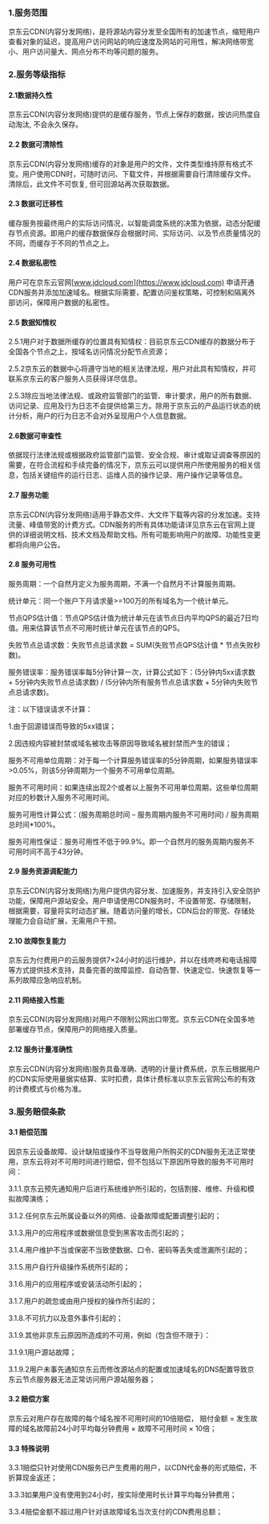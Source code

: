 ### 1.服务范围

京东云CDN(内容分发网络)，是将源站内容分发至全国所有的加速节点，缩短用户查看对象的延迟，提高用户访问网站的响应速度及网站的可用性，解决网络带宽小、用户访问量大、网点分布不均等问题的服务。

### 2.服务等级指标

#### 2.1数据持久性

京东云CDN(内容分发网络)提供的是缓存服务，节点上保存的数据，按访问热度自动淘汰, 不会永久保存。

#### 2.2 数据可清除性

京东云CDN(内容分发网络)缓存的对象是用户的文件，文件类型维持原有格式不变。用户使用CDN时，可随时访问、下载文件，并根据需要自行清除缓存文件。清除后，此文件不可恢复, 但可回源站再次获取数据。

#### 2.3 数据可迁移性

缓存服务按最终用户的实际访问情况，以智能调度系统的决策为依据，动态分配缓存节点资源。即用户的缓存数据保存会根据时间、实际访问、以及节点质量情况的不同，而缓存于不同的节点之上。

#### 2.4 数据私密性

用户可在京东云官网[www.jdcloud.com](https://www.jdcloud.com) 申请开通CDN服务并添加加速域名。根据实际需要，配置访问鉴权策略，可控制和隔离外部访问，保障用户数据的私密性。

#### 2.5 数据知情权

2.5.1用户对于数据所缓存的位置具有知情权：目前京东云CDN缓存的数据分布于全国各个节点之上，按域名访问情况分配节点资源；

2.5.2京东云的数据中心将遵守当地的相关法律法规，用户对此具有知情权，并可联系京东云的客户服务人员获得详尽信息。

2.5.3除应当地法律法规、或政府监管部门的监管、审计要求，用户的所有数据、访问记录、应用及行为日志不会提供给第三方。除用于京东云的产品运行状态的统计分析，用户的行为日志不会对外呈现用户个人信息数据。

#### 2.6数据可审查性

依据现行法律法规或根据政府监管部门监管、安全合规、审计或取证调查等原因的需要，在符合流程和手续完备的情况下，京东云可以提供用户所使用服务的相关信息，包括关键组件的运行日志、运维人员的操作记录、用户操作记录等信息。

#### 2.7 服务功能

京东云CDN(内容分发网络)适用于静态文件、大文件下载等内容的分发加速。支持流量、峰值带宽的计费方式。CDN服务的所有具体功能请详见京东云在官网上提供的详细说明文档、技术文档及帮助文档。所有可能影响用户的故障、功能性变更都将向用户公告。

#### 2.8 服务可用性

服务周期：一个自然月定义为服务周期，不满一个自然月不计算服务周期。

统计单元：同一个账户下月请求量>=100万的所有域名为一个统计单元。

节点QPS估计值：节点QPS估计值为统计单元在该节点日内平均QPS的最近7日均值。用来估算该节点不可用时统计单元在该节点的QPS。

失败节点总请求数：失败节点总请求数 = SUM(失败节点QPS估计值 * 节点失败秒数)。

服务错误率：服务错误率每5分钟计算一次，计算公式如下：(5分钟内5xx请求数 + 5分钟内失败节点总请求数) / (5分钟内所有服务节点总请求数 + 5分钟内失败节点总请求数)。

注：以下错误请求不计算：

1.由于回源错误而导致的5xx错误；

2.因违规内容被封禁或域名被攻击等原因导致域名被封禁而产生的错误；

服务不可用单位周期：对于每一个计算服务错误率的5分钟周期，如果服务错误率>0.05%，则该5分钟周期为一个服务不可用单位周期。

服务不可用时间：如果连续出现2个或者以上服务不可用单位周期，这些单位周期对应的秒数计入服务不可用时间。

服务可用性计算公式：(服务周期总时间 – 服务周期内服务不可用时间) / 服务周期总时间*100%。

服务可用性保证：服务可用性不低于99.9%。即一个自然月的服务周期内服务不可用时间不高于43分钟。

#### 2.9 服务资源调配能力

京东云CDN(内容分发网络)为用户提供内容分发、加速服务，并支持引入安全防护功能，保障用户源站安全。用户申请使用CDN服务时，不设置带宽、存储限制，根据需要，容量将实时动态扩展。随着访问量的增长，CDN后台的带宽、存储处理能力会自动扩展，无需用户干预。

#### 2.10 故障恢复能力

京东云为付费用户的云服务提供7×24小时的运行维护，并以在线咚咚和电话报障等方式提供技术支持，具备完善的故障监控、自动告警、快速定位、快速恢复等一系列故障应急响应机制。

#### 2.11 网络接入性能

京东云CDN(内容分发网络)对用户不限制公网出口带宽。京东云CDN在全国多地部署缓存节点，保障用户的网络接入质量。

#### 2.12 服务计量准确性

京东云CDN(内容分发网络)服务具备准确、透明的计量计费系统，京东云根据用户的CDN实际使用量据实结算、实时扣费，具体计费标准以京东云官网公布的有效的计费模式与价格为准。

### 3.服务赔偿条款

#### 3.1 赔偿范围

因京东云设备故障、设计缺陷或操作不当导致用户所购买的CDN服务无法正常使用，京东云将对不可用时间进行赔偿，但不包括以下原因所导致的服务不可用时间：

3.1.1.京东云预先通知用户后进行系统维护所引起的，包括割接、维修、升级和模拟故障演练；

3.1.2.任何京东云所属设备以外的网络、设备故障或配置调整引起的；

3.1.3.用户的应用程序或数据信息受到黑客攻击而引起的；

3.1.4.用户维护不当或保密不当致使数据、口令、密码等丢失或泄漏所引起的；

3.1.5.用户自行升级操作系统所引起的；

3.1.6.用户的应用程序或安装活动所引起的；

3.1.7.用户的疏忽或由用户授权的操作所引起的；

3.1.8.不可抗力以及意外事件引起的；

3.1.9.其他非京东云原因所造成的不可用，例如（包含但不限于）：

3.1.9.1用户源站故障；

3.1.9.2用户未事先通知京东云而修改源站点的配置或加速域名的DNS配置导致京东云节点服务器无法正常访问用户源站服务器；

#### 3.2 赔偿方案

京东云对用户存在故障的每个域名按不可用时间的10倍赔偿， 赔付金额 = 发生故障的域名故障前24小时平均每分钟费用 × 故障不可用时间 × 10倍；

#### 3.3 特殊说明

3.3.1赔偿只针对使用CDN服务已产生费用的用户，以CDN代金券的形式赔偿，不折算现金返还；

3.3.3如果用户没有使用到24小时，按实际使用时长计算平均每分钟费用；

3.3.4赔偿金额不超过用户针对该故障域名当次支付的CDN费用总额；
